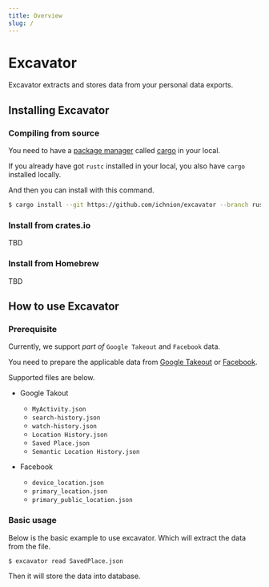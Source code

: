 ```yaml
---
title: Overview
slug: /
---
```


# Excavator
Excavator extracts and stores data from your personal data exports.

## Installing Excavator
### Compiling from source
You need to have a [package manager](https://doc.rust-lang.org/cargo/appendix/glossary.html#package-manager) called [cargo](https://doc.rust-lang.org/cargo/) in your local.

If you already have got `rustc` installed in your local, you also have `cargo` installed locally.

And then you can install with this command.

```sh
$ cargo install --git https://github.com/ichnion/excavator --branch rusqlite
```

### Install from crates.io
TBD

### Install from Homebrew
TBD

## How to use Excavator
### Prerequisite
Currently, we support *part of* `Google Takeout` and `Facebook` data.

You need to prepare the applicable data from [Google Takeout](https://takeout.google.com/settings/takeout) or [Facebook](https://www.facebook.com/help/972879969525875).

Supported files are below.

- Google Takout
  - `MyActivity.json`
  - `search-history.json`
  - `watch-history.json`
  - `Location History.json`
  - `Saved Place.json`
  - `Semantic Location History.json`

- Facebook
  - `device_location.json`
  - `primary_location.json`
  - `primary_public_location.json`

### Basic usage
Below is the basic example to use excavator. Which will extract the data from the file.

`$ excavator read SavedPlace.json`

Then it will store the data into database.
